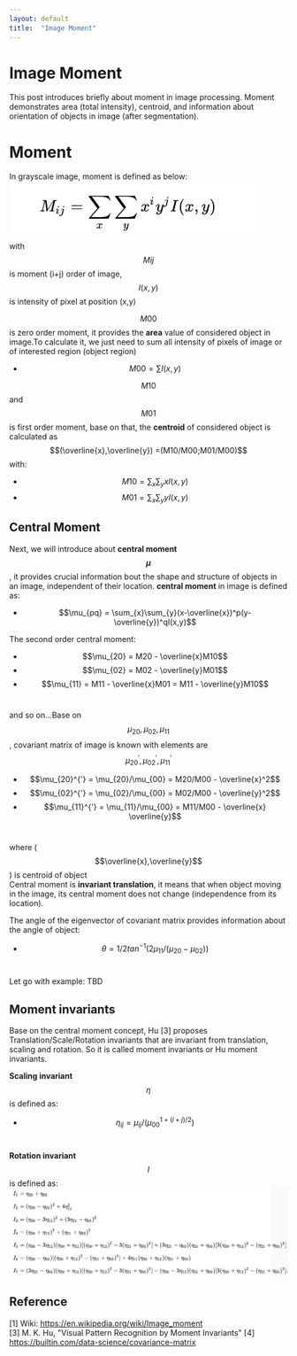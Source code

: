 ```yaml
---
layout: default
title:  "Image Moment"
---
```


# Image Moment
This post introduces briefly about moment in image processing. Moment demonstrates area (total intensity), centroid, and information about orientation of objects in image (after segmentation).<br />

# Moment
In grayscale image, moment is defined as below:
![moment formula](https://github.com/lexma1412/lexma1412.github.io/blob/main/assets/ImageMoment/Moment_formula.png?raw=true)<br/>
with $$Mij$$ is moment (i+j) order of image, $$I(x,y)$$ is intensity of pixel at position (x,y)<br/>

$$M00$$ is zero order moment, it provides the **area** value of considered object in image.To calculate it, we just need to sum all intensity of pixels of image or of interested region (object region) <br/>
* $$M00 =  \sum I(x,y)$$

$$M10$$ and $$M01$$ is first order moment, base on that, the **centroid** of considered object is calculated as $$(\overline{x},\overline{y}) =(M10/M00;M01/M00)$$ with: 
* $$M10 = \sum_{x}\sum_{y}xI(x,y)$$
* $$M01 = \sum_{x}\sum_{y}yI(x,y)$$

## Central Moment
Next, we will introduce about **central moment $$\mu$$**, it provides crucial information bout the shape and structure of objects in an image, independent of their location. **central moment** in image is defined as:

* $$\mu_{pq} = \sum_{x}\sum_{y}(x-\overline{x})^p(y-\overline{y})^qI(x,y)$$

The second order central moment:
* $$\mu_{20} = M20 - \overline{x}M10$$
* $$\mu_{02} = M02 - \overline{y}M01$$
* $$\mu_{11} = M11 - \overline{x}M01 =  M11 - \overline{y}M10$$<br/>

and so on...Base on $$\mu_{20}, \mu_{02}, \mu_{11}$$, covariant matrix of image is known with elements are $$\mu_{20}^{'}, \mu_{02}^{'}, \mu_{11}^{'}$$

* $$\mu_{20}^{'}  = \mu_{20}/\mu_{00} = M20/M00 - \overline{x}^2$$
* $$\mu_{02}^{'} = \mu_{02}/\mu_{00} = M02/M00 - \overline{y}^2$$
* $$\mu_{11}^{'} = \mu_{11}/\mu_{00} =  M11/M00 - \overline{x} \overline{y}$$<br/>

where ($$\overline{x},\overline{y}$$) is centroid of object<br/>
Central moment is **invariant translation**, it means that when object moving in the image, its central moment does not change (independence from its location).<br/>

The angle of the eigenvector of covariant matrix provides information about the angle of object:

* $$\theta = 1/2 tan^{-1}({2\mu_{11}}/{(\mu_{20} - \mu_{02})})$$<br/>

Let go with example: TBD

## Moment invariants
Base on the central moment concept, Hu [3] proposes Translation/Scale/Rotation invariants that are invariant from translation, scaling and rotation. So it is called moment invariants or Hu moment invariants.<br/>

**Scaling invariant** $$\eta$$ is defined as:

* $$\eta_{ij} = \mu_{ij}/(\mu_{00}^{1+(i+j)/2})$$<br/>

**Rotation invariant** $$I$$ is defined as:
![Hu moment formula](https://github.com/lexma1412/lexma1412.github.io/blob/main/assets/ImageMoment/Hu_moment.png?raw=true)<br/>


## Reference
[1] Wiki: https://en.wikipedia.org/wiki/Image_moment <br/>
[3] M. K. Hu, "Visual Pattern Recognition by Moment Invariants"
[4] https://builtin.com/data-science/covariance-matrix
